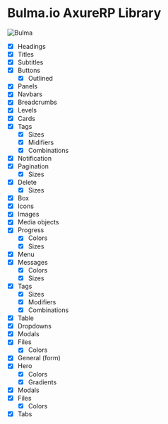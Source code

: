 # Bulma.io AxureRP Library

![Bulma](https://raw.githubusercontent.com/Code-Mine-Development/Bulma.io-axure/master/Bulma.io%20-%20Axure%20screen.png)

- [x] Headings
- [x] Titles
- [x] Subtitles
- [x] Buttons
  - [x] Outlined
- [x] Panels
- [x] Navbars
- [x] Breadcrumbs
- [x] Levels
- [x] Cards
- [x] Tags
  - [x] Sizes
  - [x] Midifiers
  - [x] Combinations
- [x] Notification
- [x] Pagination
  - [x] Sizes
- [x] Delete
  - [x] Sizes
- [x] Box
- [x] Icons
- [x] Images
- [x] Media objects
- [x] Progress
  - [x] Colors
  - [x] Sizes
- [x] Menu
- [x] Messages
  - [x] Colors
  - [x] Sizes
- [x] Tags
  - [x] Sizes
  - [x] Modifiers
  - [x] Combinations
- [x] Table
- [x] Dropdowns
- [x] Modals
- [x] Files
  - [x] Colors
- [x] General (form)
- [x] Hero
  - [x] Colors
  - [x] Gradients
- [x] Modals
- [x] Files
  - [x] Colors
- [x] Tabs
